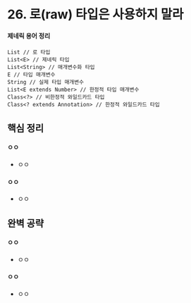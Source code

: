 # 26. 로(raw) 타입은 사용하지 말라

#### 제네릭 용어 정리
```
List // 로 타입
List<E> // 제네릭 타입
List<String> // 매개변수화 타입
E // 타입 매개변수
String // 실제 타입 매개변수
List<E extends Number> // 한정적 타입 매개변수
Class<?> // 비한정적 와일드카드 타입
Class<? extends Annotation> // 한정적 와일드카드 타입
```


## 핵심 정리
#### ㅇㅇ
 * ㅇㅇ
#### ㅇㅇ
 * ㅇㅇ

## 완벽 공략
#### ㅇㅇ
 * ㅇㅇ
#### ㅇㅇ
 * ㅇㅇ
